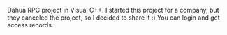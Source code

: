 Dahua RPC project in Visual C++.
I started this project for a company, but they canceled the project, so I decided to share it :)
You can login and get access records.
